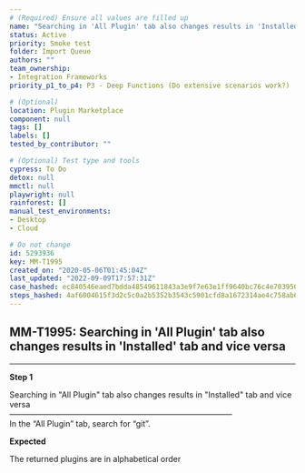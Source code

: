 ```yaml
---
# (Required) Ensure all values are filled up
name: "Searching in 'All Plugin' tab also changes results in 'Installed' tab and vice versa"
status: Active
priority: Smoke test
folder: Import Queue
authors: ""
team_ownership: 
- Integration Frameworks
priority_p1_to_p4: P3 - Deep Functions (Do extensive scenarios work?)

# (Optional)
location: Plugin Marketplace
component: null
tags: []
labels: []
tested_by_contributor: ""

# (Optional) Test type and tools
cypress: To Do
detox: null
mmctl: null
playwright: null
rainforest: []
manual_test_environments: 
- Desktop
- Cloud

# Do not change
id: 5293936
key: MM-T1995
created_on: "2020-05-06T01:45:04Z"
last_updated: "2022-09-09T17:57:31Z"
case_hashed: ec840546eaed7bdda48549611843a3e9f7e63e1ff9640bc76c4e70395065a91e06ad8e13299717a3d35ffb5f2b593bfe
steps_hashed: 4af6004615f3d2c5c0a2b5352b3543c5901cfd8a1672314ae4c758ab634f05d985e1183a4e37907c92bcdfe41c487cf0
---
```


<!-- (Auto-generated) Based on frontmatter's "key" and "name" -->

## MM-T1995: Searching in 'All Plugin' tab also changes results in 'Installed' tab and vice versa

---

**Step 1**

Searching in "All Plugin" tab also changes results in "Installed" tab and vice versa\
————————————————————————————\
In the “All Plugin” tab, search for “git”.

**Expected**

The returned plugins are in alphabetical order
